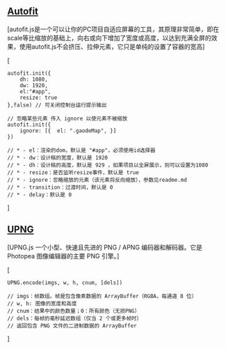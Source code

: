 



## [Autofit](https://github.com/LarryZhu-dev/autofit.js)

[autofit.js是一个可以让你的PC项目自适应屏幕的工具，其原理非常简单，即在scale等比缩放的基础上，向右或向下增加了宽度或高度，以达到充满全屏的效果，使用autofit.js不会挤压、拉伸元素，它只是单纯的设置了容器的宽高]
 
[

    autofit.init({
        dh: 1080,
        dw: 1920,
        el:"#app",
        resize: true
    },false) // 可关闭控制台运行提示输出

    // 忽略某些元素 传入 ignore 以使元素不被缩放
    autofit.init({
        ignore: [{  el: ".gaodeMap", }]
    })

    // * - el：渲染的dom，默认是 "#app"，必须使用id选择器 
    // * - dw：设计稿的宽度，默认是 1920 
    // * - dh：设计稿的高度，默认是 929 ，如果项目以全屏展示，则可以设置为1080
    // * - resize：是否监听resize事件，默认是 true
    // * - ignore：忽略缩放的元素（该元素将反向缩放），参数见readme.md
    // * - transition：过渡时间，默认是 0
    // * - delay：默认是 0
]


## [UPNG](https://github.com/photopea/UPNG.js)

[UPNG.js 一个小型、快速且先进的 PNG / APNG 编码器和解码器。它是Photopea 图像编辑器的主要 PNG 引擎。]

[

    UPNG.encode(imgs, w, h, cnum, [dels])

    // imgs：帧数组。帧是包含像素数据的 ArrayBuffer（RGBA，每通道 8 位）
    // w, h: 图像的宽度和高度
    // cnum：结果中的颜色数量；0：所有颜色（无损PNG）
    // dels：每帧的毫秒延迟数组（仅当 2 个或更多帧时）
    // 返回包含 PNG 文件的二进制数据的 ArrayBuffer
]
 
```js


```
